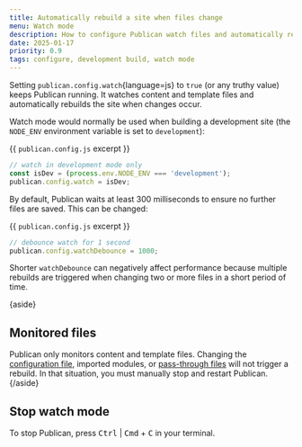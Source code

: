 ```yaml
---
title: Automatically rebuild a site when files change
menu: Watch mode
description: How to configure Publican watch files and automatically rebuild when changes occur.
date: 2025-01-17
priority: 0.9
tags: configure, development build, watch mode
---
```


Setting `publican.config.watch`{language=js} to `true` (or any truthy value) keeps Publican running. It watches content and template files and automatically rebuilds the site when changes occur.

Watch mode would normally be used when building a development site (the `NODE_ENV` environment variable is set to `development`):

{{ `publican.config.js` excerpt }}
```js
// watch in development mode only
const isDev = (process.env.NODE_ENV === 'development');
publican.config.watch = isDev;
```

By default, Publican waits at least 300 milliseconds to ensure no further files are saved. This can be changed:

{{ `publican.config.js` excerpt }}
```js
// debounce watch for 1 second
publican.config.watchDebounce = 1000;
```

Shorter `watchDebounce` can negatively affect performance because multiple rebuilds are triggered when changing two or more files in a short period of time.

{aside}
## Monitored files

Publican only monitors content and template files. Changing the [configuration file](--ROOT--docs/setup/configuration/), imported modules, or [pass-through files](--ROOT--docs/setup/pass-through-files/) will not trigger a rebuild. In that situation, you must manually stop and restart Publican.
{/aside}


## Stop watch mode

To stop Publican, press <kbd>Ctrl</kbd> | <kbd>Cmd</kbd> + <kbd>C</kbd> in your terminal.
